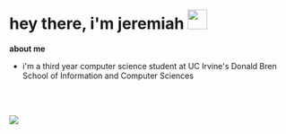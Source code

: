 <h1>hey there, i'm jeremiah <img src="https://media.giphy.com/media/hvRJCLFzcasrR4ia7z/giphy.gif" width="35"></h1>

**about me**
- i'm a third year computer science student at UC Irvine's Donald Bren School of Information and Computer Sciences

<br><br>

 

<div>
  <img src=https://github-readme-stats.vercel.app/api?username=fiveminus1&theme=tokyonight>
</div>

<!--
### Hello there! I'm Jeremiah, a first year student at UC Irvine's Donald Bren School of Information and Computer Sciences.  


Currently, I'm **Undeclared** looking towards majoring in **Computer Science.**


Want to connect? Send me an [email](mailto:soejeremiah@gmail.com)!

## <img height="40" src="https://media.tenor.com/uUNcnHwYJQEAAAAi/running-pikachu-transparent-snivee.gif"/> Links
<a href="https://www.instagram.com/jeremiahsoe/">
  <img align="left" alt="Jeremiah's Instagram" width="22px" src="https://raw.githubusercontent.com/hussainweb/hussainweb/main/icons/instagram.png" />
</a>
<a href="https://www.linkedin.com/in/jeremiah-soe-265449246/">
  <img align="left" alt="Jeremiah's LinkedIN" width="22px" src="https://raw.githubusercontent.com/peterthehan/peterthehan/master/assets/linkedin.svg" />
</a> 



**fiveminus1/fiveminus1** is a ✨ _special_ ✨ repository because its `README.md` (this file) appears on your GitHub profile.

Here are some ideas to get you started:

- 🔭 I’m currently working on ...
- 🌱 I’m currently learning ...
- 👯 I’m looking to collaborate on ...
- 🤔 I’m looking for help with ...
- 💬 Ask me about ...
- 📫 How to reach me: ...
- 😄 Pronouns: ...
- ⚡ Fun fact: ...
-->
